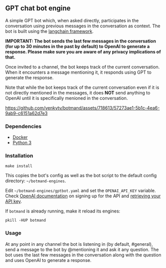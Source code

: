 ## GPT chat bot engine

A simple GPT bot which, when asked directly, participates in the conversation
using previous messages in the conversation as context.  The bot is built
using the [langchain framework](https://python.langchain.com/en/latest/).

**IMPORTANT: The bot sends the last few messages in the conversation (for up to
30 minutes in the past by default) to OpenAI to generate a response. Please
make sure you are aware of any privacy implications of that.**

Once invited to a channel, the bot keeps track of the current conversation.
When it encounters a message mentioning it, it responds using GPT to generate
the response.

Note that while the bot keeps track of the current conversation even if it is
not directly mentioned in the messages, it does **NOT** send anything to OpenAI
until it is specifically menioned in the conversation.

https://github.com/venkytv/botmand/assets/718613/57273ae1-5b1c-4ea6-9ab9-c6151a62d7e3

### Dependencies

- [Docker](https://www.docker.com/)
- [Python 3](https://www.python.org/)

### Installation

```
make install
```

This copies the bot's config as well as the bot script to the
default config directory: `~/botmand-engines`.

Edit `~/botmand-engines/gptbot.yaml` and set the `OPENAI_API_KEY` variable.
Check [OpenAI documentation](https://openai.com/blog/openai-api) on signing up
for the API and [retrieving your API
key](https://help.openai.com/en/articles/4936850-where-do-i-find-my-secret-api-key).

If `botmand` is already running, make it reload its engines:

```
pkill -HUP botmand
```

### Usage

At any point in any channel the bot is listening in (by default, #general),
send a message to the bot by @mentioning it and ask it any question. The bot
uses the last few messages in the conversation along with the question and uses
OpenAI to generate a response.
